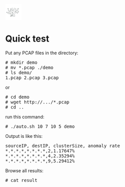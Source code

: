 <img src="asura.png" width=50 height=50>

# Quick test

Put any PCAP files in the directory:
<pre>
# mkdir demo
# mv *.pcap ./demo
# ls demo/
1.pcap 2.pcap 3.pcap
</pre>

or
<pre>
# cd demo
# wget http://.../*.pcap
# cd ..
</pre>

run this command:
<pre>
# ./auto.sh 10 7 10 5 demo
</pre>

Output is like this:
<pre>
sourceIP, destIP, clusterSize, anomaly rate
*.*.*.*,*.*.*.*,2,1.17647%
*.*.*.*,*.*.*.*,4,2.35294%
*.*.*.*,*.*.*.*,9,5.29412%
</pre>

Browse all results:
<pre>
# cat result
</pre>